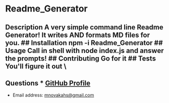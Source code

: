 # Readme_Generator
  ## Description  A very simple command line Readme Generator! It writes AND formats  MD files for you.  ## Installation  npm -i Readme_Generator  ## Usage  Call in shell with node index.js and answer the prompts!  ## Contributing  Go for it  ## Tests  You'll figure it out  \
  ## Questions  * [GitHub Profile](http://github.com/Osteophagy)
  * Email address: mnovakahs@gmail.com
